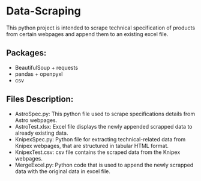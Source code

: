 # Data-Scraping
This python project is intended to scrape technical specification of products from certain webpages and append them to an existing excel file. 

## Packages:
* BeautifulSoup + requests
* pandas + openpyxl
* csv

## Files Description:
* AstroSpec.py: This python file used to scrape specifications details from Astro webpages.
* AstroTest.xlsx: Excel file displays the newly appended scrapped data to already existing data.
* KnipexSpec.py: Python file for extracting technical-related data from Knipex webpages, that are structured in tabular HTML format.
* KnipexTest.csv: csv file contains the scraped data from the Knipex webpages.
* MergeExcel.py: Python code that is used to append the newly scrapped data with the original data in excel file.
